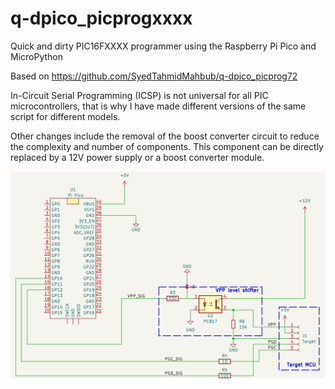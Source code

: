 # q-dpico_picprogxxxx
Quick and dirty PIC16FXXXX programmer using the Raspberry Pi Pico and MicroPython 

Based on https://github.com/SyedTahmidMahbub/q-dpico_picprog72  

In-Circuit Serial Programming (ICSP) is not universal for all PIC microcontrollers, that is why I have made different versions of the same script for different models.

Other changes include the removal of the boost converter circuit to reduce the complexity and number of components. This component can be directly replaced by a 12V power supply or a boost converter module.

![schematic](https://github.com/Kyuchumimo/q-dpico_picprogxxxx/blob/main/schematic.png)
